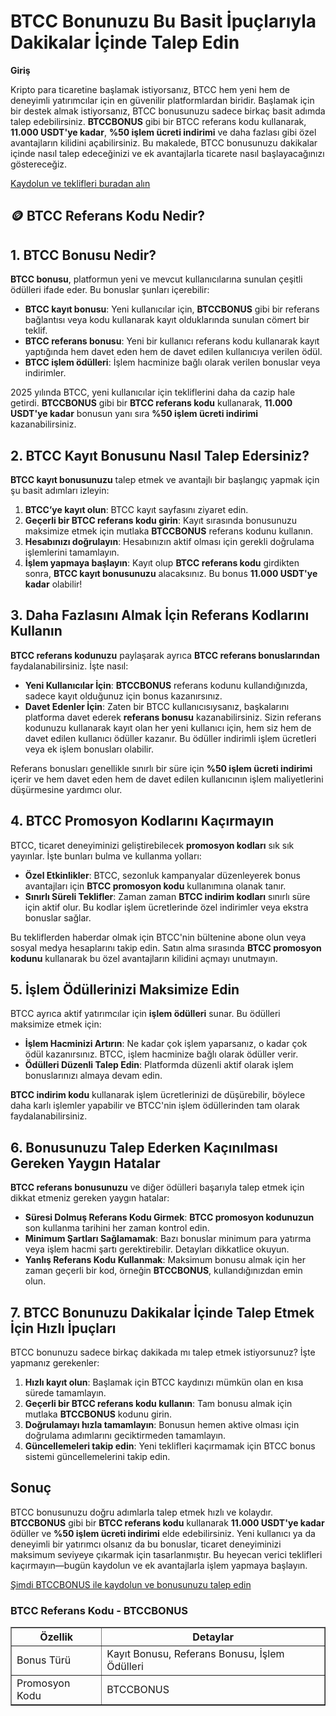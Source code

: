 <h1>BTCC Bonunuzu Bu Basit İpuçlarıyla Dakikalar İçinde Talep Edin</h1>
<p><strong>Giriş</strong></p>
<p>Kripto para ticaretine başlamak istiyorsanız, BTCC hem yeni hem de deneyimli yatırımcılar için en güvenilir platformlardan biridir. Başlamak için bir destek almak istiyorsanız, BTCC bonusunuzu sadece birkaç basit adımda talep edebilirsiniz. <strong>BTCCBONUS</strong> gibi bir BTCC referans kodu kullanarak, <strong>11.000 USDT'ye kadar</strong>, <strong>%50 işlem ücreti indirimi</strong> ve daha fazlası gibi özel avantajların kilidini açabilirsiniz. Bu makalede, BTCC bonusunuzu dakikalar içinde nasıl talep edeceğinizi ve ek avantajlarla ticarete nasıl başlayacağınızı göstereceğiz.</p>
<p><a href="https://partner.btcc.com/us/c/BTCCBONUS/9303" target="_blank">Kaydolun ve teklifleri buradan alın </a></p>



<img src="https://images.mirror-media.xyz/publication-images/-Gh6C4vVamKvXFpvE7083.png?height=500&amp;width=1000" decoding="async" data-nimg="fill" class="css-xah9so" style="position: absolute; inset: 0px; box-sizing: border-box; padding: 0px; border: none; margin: auto; display: block; width: 0px; height: 0px; min-width: 100%; max-width: 100%; min-height: 100%; max-height: 100%;">

<h2>🪙 BTCC Referans Kodu Nedir?</h2>
<h2>1. BTCC Bonusu Nedir?</h2>
<p><strong>BTCC bonusu</strong>, platformun yeni ve mevcut kullanıcılarına sunulan çeşitli ödülleri ifade eder. Bu bonuslar şunları içerebilir:</p>
<ul>
<li><strong>BTCC kayıt bonusu</strong>: Yeni kullanıcılar için, <strong>BTCCBONUS</strong> gibi bir referans bağlantısı veya kodu kullanarak kayıt olduklarında sunulan cömert bir teklif.</li>
<li><strong>BTCC referans bonusu</strong>: Yeni bir kullanıcı referans kodu kullanarak kayıt yaptığında hem davet eden hem de davet edilen kullanıcıya verilen ödül.</li>
<li><strong>BTCC işlem ödülleri</strong>: İşlem hacminize bağlı olarak verilen bonuslar veya indirimler.</li>
</ul>
<p>2025 yılında BTCC, yeni kullanıcılar için tekliflerini daha da cazip hale getirdi. <strong>BTCCBONUS</strong> gibi bir <strong>BTCC referans kodu</strong> kullanarak, <strong>11.000 USDT'ye kadar</strong> bonusun yanı sıra <strong>%50 işlem ücreti indirimi</strong> kazanabilirsiniz.</p>

<h2>2. BTCC Kayıt Bonusunu Nasıl Talep Edersiniz?</h2>
<p><strong>BTCC kayıt bonusunuzu</strong> talep etmek ve avantajlı bir başlangıç yapmak için şu basit adımları izleyin:</p>
<ol>
<li><strong>BTCC’ye kayıt olun</strong>: BTCC kayıt sayfasını ziyaret edin.</li>
<li><strong>Geçerli bir BTCC referans kodu girin</strong>: Kayıt sırasında bonusunuzu maksimize etmek için mutlaka <strong>BTCCBONUS</strong> referans kodunu kullanın.</li>
<li><strong>Hesabınızı doğrulayın</strong>: Hesabınızın aktif olması için gerekli doğrulama işlemlerini tamamlayın.</li>
<li><strong>İşlem yapmaya başlayın</strong>: Kayıt olup <strong>BTCC referans kodu</strong> girdikten sonra, <strong>BTCC kayıt bonusunuzu</strong> alacaksınız. Bu bonus <strong>11.000 USDT'ye kadar</strong> olabilir!</li>
</ol>

<h2>3. Daha Fazlasını Almak İçin Referans Kodlarını Kullanın</h2>
<p><strong>BTCC referans kodunuzu</strong> paylaşarak ayrıca <strong>BTCC referans bonuslarından</strong> faydalanabilirsiniz. İşte nasıl:</p>
<ul>
<li><strong>Yeni Kullanıcılar İçin</strong>: <strong>BTCCBONUS</strong> referans kodunu kullandığınızda, sadece kayıt olduğunuz için bonus kazanırsınız.</li>
<li><strong>Davet Edenler İçin</strong>: Zaten bir BTCC kullanıcısıysanız, başkalarını platforma davet ederek <strong>referans bonusu</strong> kazanabilirsiniz. Sizin referans kodunuzu kullanarak kayıt olan her yeni kullanıcı için, hem siz hem de davet edilen kullanıcı ödüller kazanır. Bu ödüller indirimli işlem ücretleri veya ek işlem bonusları olabilir.</li>
</ul>
<p>Referans bonusları genellikle sınırlı bir süre için <strong>%50 işlem ücreti indirimi</strong> içerir ve hem davet eden hem de davet edilen kullanıcının işlem maliyetlerini düşürmesine yardımcı olur.</p>

<h2>4. BTCC Promosyon Kodlarını Kaçırmayın</h2>
<p>BTCC, ticaret deneyiminizi geliştirebilecek <strong>promosyon kodları</strong> sık sık yayınlar. İşte bunları bulma ve kullanma yolları:</p>
<ul>
<li><strong>Özel Etkinlikler</strong>: BTCC, sezonluk kampanyalar düzenleyerek bonus avantajları için <strong>BTCC promosyon kodu</strong> kullanımına olanak tanır.</li>
<li><strong>Sınırlı Süreli Teklifler</strong>: Zaman zaman <strong>BTCC indirim kodları</strong> sınırlı süre için aktif olur. Bu kodlar işlem ücretlerinde özel indirimler veya ekstra bonuslar sağlar.</li>
</ul>
<p>Bu tekliflerden haberdar olmak için BTCC'nin bültenine abone olun veya sosyal medya hesaplarını takip edin. Satın alma sırasında <strong>BTCC promosyon kodunu</strong> kullanarak bu özel avantajların kilidini açmayı unutmayın.</p>

<h2>5. İşlem Ödüllerinizi Maksimize Edin</h2>
<p>BTCC ayrıca aktif yatırımcılar için <strong>işlem ödülleri</strong> sunar. Bu ödülleri maksimize etmek için:</p>
<ul>
<li><strong>İşlem Hacminizi Artırın</strong>: Ne kadar çok işlem yaparsanız, o kadar çok ödül kazanırsınız. BTCC, işlem hacminize bağlı olarak ödüller verir.</li>
<li><strong>Ödülleri Düzenli Talep Edin</strong>: Platformda düzenli aktif olarak işlem bonuslarınızı almaya devam edin.</li>
</ul>
<p><strong>BTCC indirim kodu</strong> kullanarak işlem ücretlerinizi de düşürebilir, böylece daha karlı işlemler yapabilir ve BTCC'nin işlem ödüllerinden tam olarak faydalanabilirsiniz.</p>

<h2>6. Bonusunuzu Talep Ederken Kaçınılması Gereken Yaygın Hatalar</h2>
<p><strong>BTCC referans bonusunuzu</strong> ve diğer ödülleri başarıyla talep etmek için dikkat etmeniz gereken yaygın hatalar:</p>
<ul>
<li><strong>Süresi Dolmuş Referans Kodu Girmek</strong>: <strong>BTCC promosyon kodunuzun</strong> son kullanma tarihini her zaman kontrol edin.</li>
<li><strong>Minimum Şartları Sağlamamak</strong>: Bazı bonuslar minimum para yatırma veya işlem hacmi şartı gerektirebilir. Detayları dikkatlice okuyun.</li>
<li><strong>Yanlış Referans Kodu Kullanmak</strong>: Maksimum bonusu almak için her zaman geçerli bir kod, örneğin <strong>BTCCBONUS</strong>, kullandığınızdan emin olun.</li>
</ul>

<h2>7. BTCC Bonunuzu Dakikalar İçinde Talep Etmek İçin Hızlı İpuçları</h2>
<p>BTCC bonunuzu sadece birkaç dakikada mı talep etmek istiyorsunuz? İşte yapmanız gerekenler:</p>
<ol>
<li><strong>Hızlı kayıt olun</strong>: Başlamak için BTCC kaydınızı mümkün olan en kısa sürede tamamlayın.</li>
<li><strong>Geçerli bir BTCC referans kodu kullanın</strong>: Tam bonusu almak için mutlaka <strong>BTCCBONUS</strong> kodunu girin.</li>
<li><strong>Doğrulamayı hızla tamamlayın</strong>: Bonusun hemen aktive olması için doğrulama adımlarını geciktirmeden tamamlayın.</li>
<li><strong>Güncellemeleri takip edin</strong>: Yeni teklifleri kaçırmamak için BTCC bonus sistemi güncellemelerini takip edin.</li>
</ol>

<h2>Sonuç</h2>
<p>BTCC bonusunuzu doğru adımlarla talep etmek hızlı ve kolaydır. <strong>BTCCBONUS</strong> gibi bir <strong>BTCC referans kodu</strong> kullanarak <strong>11.000 USDT'ye kadar</strong> ödüller ve <strong>%50 işlem ücreti indirimi</strong> elde edebilirsiniz. Yeni kullanıcı ya da deneyimli bir yatırımcı olsanız da bu bonuslar, ticaret deneyiminizi maksimum seviyeye çıkarmak için tasarlanmıştır. Bu heyecan verici teklifleri kaçırmayın—bugün kaydolun ve ek avantajlarla işlem yapmaya başlayın.</p>
<p><a href="https://partner.btcc.com/us/c/BTCCBONUS/9303">Şimdi BTCCBONUS ile kaydolun ve bonusunuzu talep edin</a></p>

<h3>BTCC Referans Kodu - BTCCBONUS</h3>
<table border="1">
<thead>
<tr>
<th>Özellik</th>
<th>Detaylar</th>
</tr>
</thead>
<tbody>
<tr>
<td>Bonus Türü</td>
<td>Kayıt Bonusu, Referans Bonusu, İşlem Ödülleri</td>
</tr>
<tr>
<td>Promosyon Kodu</td>
<td>BTCCBONUS</td>
</tr>
</tbody>
</table>
